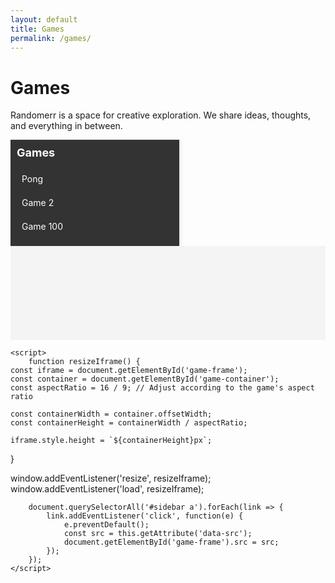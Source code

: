 ```yaml
---
layout: default
title: Games
permalink: /games/
---
```


# Games

Randomerr is a space for creative exploration. We share ideas, thoughts, and everything in between.

<style>

        #sidebar {
            width: 250px;
            background-color: #333;
            color: white;
            overflow-y: auto;
            padding: 10px;
            box-shadow: 2px 0 5px rgba(0, 0, 0, 0.1);
        }
        #sidebar h2 {
            font-size: 18px;
            margin-top: 0;
        }
        #sidebar a {
            color: white;
            text-decoration: none;
            display: block;
            padding: 8px;
            border-radius: 4px;
            margin-bottom: 5px;
            transition: background-color 0.3s;
        }
        #sidebar a:hover {
            background-color: #575757;
        }
        #content {
            flex: 1;
            display: flex;
            justify-content: center;
            align-items: center;
            background-color: #f4f4f4;
            overflow: hidden;
        }
        #game-container {
            width: 80%;
            height: 80%;
        }
        iframe {
            width: 100%;
            height: 100%;
            border: none;
        }
    </style>
</head>
<body>
    <div id="sidebar">
        <h2>Games</h2>
        <!-- List of games -->
        <a href="#" data-src="pong.html">Pong</a>
        <a href="#" data-src="brick_breaker.html">Game 2</a>
        <!-- Add more games up to Game 100 -->
        <a href="#" data-src="game100.html">Game 100</a>
    </div>
    <div id="content">
        <div id="game-container">
            <!-- The game iframe will be loaded here -->
            <iframe id="game-frame" src="" title="Game"></iframe>
        </div>
    </div>

    <script>
        function resizeIframe() {
    const iframe = document.getElementById('game-frame');
    const container = document.getElementById('game-container');
    const aspectRatio = 16 / 9; // Adjust according to the game's aspect ratio

    const containerWidth = container.offsetWidth;
    const containerHeight = containerWidth / aspectRatio;

    iframe.style.height = `${containerHeight}px`;
}

window.addEventListener('resize', resizeIframe);
window.addEventListener('load', resizeIframe);

        document.querySelectorAll('#sidebar a').forEach(link => {
            link.addEventListener('click', function(e) {
                e.preventDefault();
                const src = this.getAttribute('data-src');
                document.getElementById('game-frame').src = src;
            });
        });
    </script>
